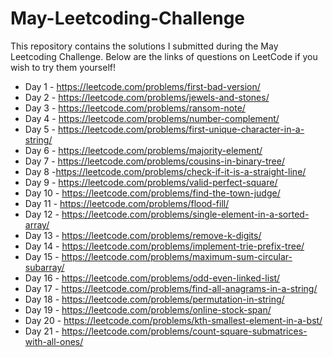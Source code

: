 # May-Leetcoding-Challenge

This repository contains the solutions I submitted during the May Leetcoding Challenge. Below are the links of questions on LeetCode if you wish to try them yourself!

* Day 1 - https://leetcode.com/problems/first-bad-version/
* Day 2 - https://leetcode.com/problems/jewels-and-stones/
* Day 3 - https://leetcode.com/problems/ransom-note/
* Day 4 - https://leetcode.com/problems/number-complement/
* Day 5 - https://leetcode.com/problems/first-unique-character-in-a-string/
* Day 6 - https://leetcode.com/problems/majority-element/
* Day 7 - https://leetcode.com/problems/cousins-in-binary-tree/
* Day 8 -https://leetcode.com/problems/check-if-it-is-a-straight-line/
* Day 9 - https://leetcode.com/problems/valid-perfect-square/
* Day 10 - https://leetcode.com/problems/find-the-town-judge/
* Day 11 - https://leetcode.com/problems/flood-fill/
* Day 12 - https://leetcode.com/problems/single-element-in-a-sorted-array/
* Day 13 - https://leetcode.com/problems/remove-k-digits/
* Day 14 - https://leetcode.com/problems/implement-trie-prefix-tree/
* Day 15 - https://leetcode.com/problems/maximum-sum-circular-subarray/
* Day 16 - https://leetcode.com/problems/odd-even-linked-list/
* Day 17 - https://leetcode.com/problems/find-all-anagrams-in-a-string/
* Day 18 - https://leetcode.com/problems/permutation-in-string/
* Day 19 - https://leetcode.com/problems/online-stock-span/
* Day 20 - https://leetcode.com/problems/kth-smallest-element-in-a-bst/
* Day 21 - https://leetcode.com/problems/count-square-submatrices-with-all-ones/
